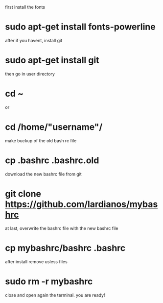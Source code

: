 first install the fonts


# sudo apt-get install fonts-powerline

after if you havent, install git

# sudo apt-get install git

then go in user directory

# cd ~ 
or
# cd /home/"username"/

make buckup of the old bash rc file

# cp .bashrc .bashrc.old

download the new bashrc file from git

# git clone https://github.com/lardianos/mybashrc

at last, overwrite the bashrc file with the new bashrc file

# cp mybashrc/bashrc .bashrc

after install remove usless files

# sudo rm -r mybashrc

close and open again the terminal.
you are ready!

